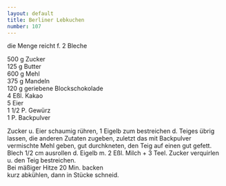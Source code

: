 ```yaml
---
layout: default
title: Berliner Lebkuchen
number: 107
---
```


die Menge reicht f. 2 Bleche

500 g Zucker  
125 g Butter  
600 g Mehl  
375 g Mandeln  
120 g geriebene Blockschokolade  
4 Eßl. Kakao  
5 Eier  
1 1/2 P. Gewürz  
1 P. Backpulver

Zucker u. Eier schaumig rühren, 1 Eigelb zum bestreichen d. Teiges übrig lassen, die anderen Zutaten zugeben, zuletzt das mit Backpulver vermischte Mehl geben, gut durchkneten, den Teig auf einen gut gefett. Blech 1/2 cm ausrollen
d. Eigelb m. 2 Eßl. Milch + 3 Teel. Zucker verquirlen u. den Teig bestreichen.  
Bei mäßiger Hitze 20 Min. backen  
kurz abkühlen, dann in Stücke schneid.
